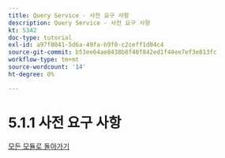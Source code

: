 ```yaml
---
title: Query Service - 사전 요구 사항
description: Query Service - 사전 요구 사항
kt: 5342
doc-type: tutorial
exl-id: a97f8041-5d6a-49fa-b9f0-c2ceff1d04c4
source-git-commit: b53ee64ae8438b8f48f842ed1f44ee7ef3e813fc
workflow-type: tm+mt
source-wordcount: '14'
ht-degree: 0%

---
```


# 5.1.1 사전 요구 사항

[모든 모듈로 돌아가기](../../../overview.md)
